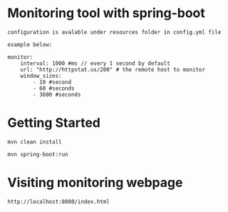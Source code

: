 # Monitoring tool with spring-boot

    configuration is avalable under resources folder in config.yml file
    
    example below:
    
    monitor:  
        interval: 1000 #ms // every 1 second by default
        url: "http://httpstat.us/200" # the remote host to monitor
        window_sizes:
            - 10 #second
            - 60 #seconds
            - 3600 #seconds 


# Getting Started
    mvn clean install

    mvn spring-boot:run


# Visiting monitoring webpage

    http://localhost:8080/index.html


